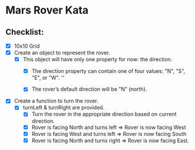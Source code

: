 # Mars Rover Kata

## Checklist:

- [X] 10x10 Grid
- [X] Create an object to represent the rover.
  - [X] This object will have only one property for now: the direction.
    - [X] The direction property can contain one of four values: "N", "S", "E", or "W". ''
    - [X] The rover’s default direction will be "N" (north).


- [X] Create a function to turn the rover.
  - [X] turnLeft & turnRight are provided. 
    - [X] Turn the rover in the appropriate direction based on current direction.
    - [X] Rover is facing North and turns left => Rover is now facing West
    - [X] Rover is facing West and turns left => Rover is now facing South
    - [X] Rover is facing North and turns right => Rover is now facing East.